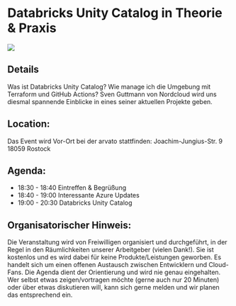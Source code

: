 # Databricks Unity Catalog in Theorie & Praxis
![](/img/2024-09-11.avif)

## Details
Was ist Databricks Unity Catalog? Wie manage ich die Umgebung mit Terraform und GitHub Actions? Sven Guttmann von Nordcloud wird uns diesmal spannende Einblicke in eines seiner aktuellen Projekte geben.

## Location:
Das Event wird Vor-Ort bei der arvato stattfinden:
Joachim-Jungius-Str. 9
18059 Rostock

## Agenda:
* 18:30 - 18:40 Eintreffen & Begrüßung
* 18:40 - 19:00 Interessante Azure Updates
* 19:00 - 20:30 Databricks Unity Catalog

## Organisatorischer Hinweis:
Die Veranstaltung wird von Freiwilligen organisiert und durchgeführt, in der Regel in den Räumlichkeiten unserer Arbeitgeber (vielen Dank!). Sie ist kostenlos und es wird dabei für keine Produkte/Leistungen geworben. Es handelt sich um einen offenen Austausch zwischen Entwicklern und Cloud-Fans. Die Agenda dient der Orientierung und wird nie genau eingehalten. Wer selbst etwas zeigen/vortragen möchte (gerne auch nur 20 Minuten) oder über etwas diskutieren will, kann sich gerne melden und wir planen das entsprechend ein.
